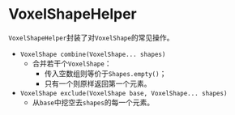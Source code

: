 # VoxelShapeHelper

`VoxelShapeHelper`封装了对`VoxelShape`的常见操作。

- `VoxelShape combine(VoxelShape... shapes)`
  - 合并若干个`VoxelShape`：
    - 传入空数组则等价于`Shapes.empty()`；
    - 只有一个则原样返回第一个元素。
- `VoxelShape exclude(VoxelShape base, VoxelShape... shapes)`
  - 从`base`中挖空去`shapes`的每一个元素。
